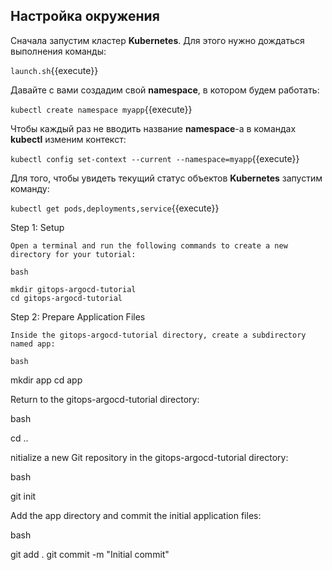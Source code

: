 ## Настройка окружения
Сначала запустим кластер **Kubernetes**. Для этого нужно дождаться выполнения команды:

`launch.sh`{{execute}}

Давайте с вами создадим свой **namespace**, в котором будем работать:

`kubectl create namespace myapp`{{execute}}

Чтобы каждый раз не вводить название **namespace**-а в командах **kubectl** изменим контекст:

`kubectl config set-context --current --namespace=myapp`{{execute}}

Для того, чтобы увидеть текущий статус объектов **Kubernetes** запустим команду:

`kubectl get pods,deployments,service`{{execute}}

Step 1: Setup

    Open a terminal and run the following commands to create a new directory for your tutorial:

    bash

    mkdir gitops-argocd-tutorial
    cd gitops-argocd-tutorial

Step 2: Prepare Application Files

    Inside the gitops-argocd-tutorial directory, create a subdirectory named app:

    bash

mkdir app
cd app

Return to the gitops-argocd-tutorial directory:

bash

cd ..

nitialize a new Git repository in the gitops-argocd-tutorial directory:

bash

git init

Add the app directory and commit the initial application files:

bash

git add .
git commit -m "Initial commit"
